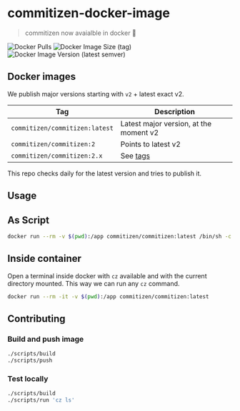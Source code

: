# commitizen-docker-image

> commitizen now avaialble in docker 💪

![Docker Pulls](https://img.shields.io/docker/pulls/commitizen/commitizen?style=flat-square)
![Docker Image Size (tag)](https://img.shields.io/docker/image-size/commitizen/commitizen/latest?style=flat-square)
![Docker Image Version (latest semver)](https://img.shields.io/docker/v/commitizen/commitizen?style=flat-square)

## Docker images

We publish major versions starting with `v2` + latest exact v2.

| Tag                            | Description                                                     |
| ------------------------------ | --------------------------------------------------------------- |
| `commitizen/commitizen:latest` | Latest major version, at the moment v2                          |
| `commitizen/commitizen:2`      | Points to latest v2                                             |
| `commitizen/commitizen:2.x`    | See [tags](https://hub.docker.com/r/commitizen/commitizen/tags) |

This repo checks daily for the latest version and tries to publish it.


## Usage

## As Script

```bash
docker run --rm -v $(pwd):/app commitizen/commitizen:latest /bin/sh -c 'cz bump --changelog'
```

## Inside container

Open a terminal inside docker with `cz` available and with the current directory mounted.
This way we can run any `cz` command.

```bash
docker run --rm -it -v $(pwd):/app commitizen/commitizen:latest
```

## Contributing

### Build and push image

```bash
./scripts/build
./scripts/push
```

### Test locally

```bash
./scripts/build
./scripts/run 'cz ls'
```
